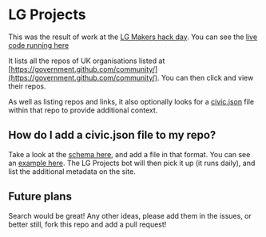 # LG Projects

This was the result of work at the [LG Makers hack day](http://localgovdigital.info/localgov-digital-makers/localgov-makers-2014-hack-day/). You can see the [live code running here](http://lgprojects.herokuapp.com/)

It lists all the repos of UK organisations listed at [https://government.github.com/community/](https://government.github.com/community/). You can then click and view their repos.

As well as listing repos and links, it also optionally looks for a [civic.json](https://github.com/danblundell/civic.json) file within that repo to provide additional context.

## How do I add a civic.json file to my repo?

Take a look at the [schema here](https://github.com/danblundell/civic.json), and add a file in that format. You can see an [example here](https://github.com/Lichfield-District-Council/Ratemyplace/blob/master/civic.json).
The LG Projects bot will then pick it up (it runs daily), and list the additional metadata on the site.

## Future plans

Search would be great! Any other ideas, please add them in the issues, or better still, fork this repo and add a pull request!
